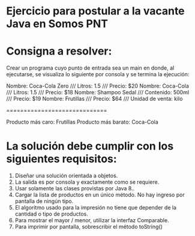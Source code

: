 # Ejercicio para postular a la vacante Java en Somos PNT

<h1>Consigna a resolver:</h1>

Crear un programa cuyo punto de entrada sea un main en donde, al ejecutarse, se visualiza lo siguiente por consola y se termina la ejecución:

Nombre: Coca-Cola Zero /// Litros: 1.5 /// Precio: $20
Nombre: Coca-Cola /// Litros: 1.5 /// Precio: $18
Nombre: Shampoo Sedal /// Contenido: 500ml /// Precio: $19
Nombre: Frutillas /// Precio: $64 /// Unidad de venta: kilo

=============================

Producto más caro: Frutillas
Producto más barato: Coca-Cola


<h1>La solución debe cumplir con los siguientes requisitos:</h1>

<ol>
  <li>Diseñar una solución orientada a objetos.</li>
  <li>La salida es por consola y exactamente como se requiere.</li>
  <li>Usar solamente las clases provistas por Java 8..</li>
  <li>Cargar la lista de productos en un único método. No hay ingreso por pantalla de ningún tipo.</li>
  <li>El algoritmo usado para la impresión no tiene que depender de la cantidad o tipo de productos.</li>
  <li>Para mostrar el mayor / menor, utilizar la interfaz Comparable.</li>
  <li>Para imprimir por pantalla, sobrescribir el método toString()</li>
</ol>
